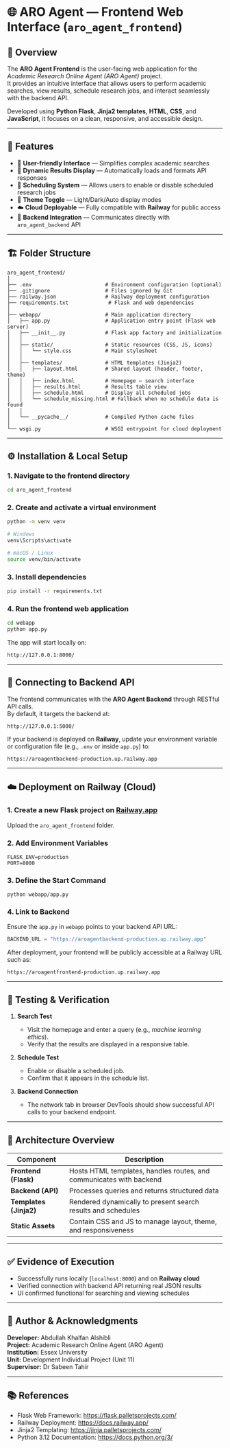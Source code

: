 # 🌐 ARO Agent — Frontend Web Interface (`aro_agent_frontend`)

## 📘 Overview
The **ARO Agent Frontend** is the user-facing web application for the *Academic Research Online Agent (ARO Agent)* project.  
It provides an intuitive interface that allows users to perform academic searches, view results, schedule research jobs, and interact seamlessly with the backend API.

Developed using **Python Flask**, **Jinja2 templates**, **HTML**, **CSS**, and **JavaScript**, it focuses on a clean, responsive, and accessible design.

---

## 🧩 Features

- 🎯 **User-friendly Interface** — Simplifies complex academic searches  
- 🔄 **Dynamic Results Display** — Automatically loads and formats API responses  
- 📅 **Scheduling System** — Allows users to enable or disable scheduled research jobs  
- 🌙 **Theme Toggle** — Light/Dark/Auto display modes  
- ☁️ **Cloud Deployable** — Fully compatible with **Railway** for public access  
- 🧩 **Backend Integration** — Communicates directly with `aro_agent_backend` API  

---

## 🏗️ Folder Structure

```
aro_agent_frontend/
│
├── .env                        # Environment configuration (optional)
├── .gitignore                  # Files ignored by Git
├── railway.json                # Railway deployment configuration
├── requirements.txt             # Flask and web dependencies
│
├── webapp/                     # Main application directory
│   ├── app.py                  # Application entry point (Flask web server)
│   ├── __init__.py             # Flask app factory and initialization
│   │
│   ├── static/                 # Static resources (CSS, JS, icons)
│   │   └── style.css           # Main stylesheet
│   │
│   ├── templates/              # HTML templates (Jinja2)
│   │   ├── layout.html         # Shared layout (header, footer, theme)
│   │   ├── index.html          # Homepage — search interface
│   │   ├── results.html        # Results table view
│   │   ├── schedule.html       # Display all scheduled jobs
│   │   └── schedule_missing.html # Fallback when no schedule data is found
│   │
│   └── __pycache__/            # Compiled Python cache files
│
└── wsgi.py                     # WSGI entrypoint for cloud deployment
```

---

## ⚙️ Installation & Local Setup

### 1. Navigate to the frontend directory
```bash
cd aro_agent_frontend
```

### 2. Create and activate a virtual environment
```bash
python -m venv venv

# Windows
venv\Scripts\activate

# macOS / Linux
source venv/bin/activate
```

### 3. Install dependencies
```bash
pip install -r requirements.txt
```

### 4. Run the frontend web application
```bash
cd webapp
python app.py
```

The app will start locally on:
```
http://127.0.0.1:8000/
```

---

## 🔗 Connecting to Backend API

The frontend communicates with the **ARO Agent Backend** through RESTful API calls.  
By default, it targets the backend at:

```
http://127.0.0.1:5000/
```

If your backend is deployed on **Railway**, update your environment variable or configuration file (e.g., `.env` or inside `app.py`) to:

```
https://aroagentbackend-production.up.railway.app
```

---

## ☁️ Deployment on Railway (Cloud)

### 1. Create a new Flask project on [Railway.app](https://railway.app)
Upload the `aro_agent_frontend` folder.

### 2. Add Environment Variables
```
FLASK_ENV=production
PORT=8000
```

### 3. Define the Start Command
```
python webapp/app.py
```

### 4. Link to Backend
Ensure the `app.py` in `webapp` points to your backend API URL:
```python
BACKEND_URL = "https://aroagentbackend-production.up.railway.app"
```

After deployment, your frontend will be publicly accessible at a Railway URL such as:
```
https://aroagentfrontend-production.up.railway.app
```

---

## 🧪 Testing & Verification

1. **Search Test**
   - Visit the homepage and enter a query (e.g., *machine learning ethics*).  
   - Verify that the results are displayed in a responsive table.  

2. **Schedule Test**
   - Enable or disable a scheduled job.
   - Confirm that it appears in the schedule list.

3. **Backend Connection**
   - The network tab in browser DevTools should show successful API calls to your backend endpoint.

---

## 🧠 Architecture Overview

| Component | Description |
|------------|-------------|
| **Frontend (Flask)** | Hosts HTML templates, handles routes, and communicates with backend |
| **Backend (API)** | Processes queries and returns structured data |
| **Templates (Jinja2)** | Rendered dynamically to present search results and schedules |
| **Static Assets** | Contain CSS and JS to manage layout, theme, and responsiveness |

---

## ✅ Evidence of Execution

- Successfully runs locally (`localhost:8000`) and on **Railway cloud**  
- Verified connection with backend API returning real JSON results  
- UI confirmed functional for searching and viewing schedules  

---

## 👥 Author & Acknowledgments

**Developer:** Abdullah Khalfan Alshibli  
**Project:** Academic Research Online Agent (ARO Agent)  
**Institution:** Essex University  
**Unit:** Development Individual Project (Unit 11)  
**Supervisor:** Dr Sabeen Tahir  

---

## 📚 References

- Flask Web Framework: https://flask.palletsprojects.com/  
- Railway Deployment: https://docs.railway.app/  
- Jinja2 Templating: https://jinja.palletsprojects.com/  
- Python 3.12 Documentation: https://docs.python.org/3/
